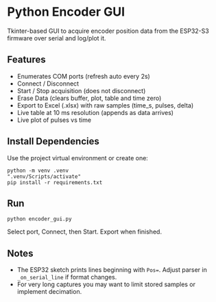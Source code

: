 # Python Encoder GUI

Tkinter-based GUI to acquire encoder position data from the ESP32-S3 firmware over serial and log/plot it.

## Features
- Enumerates COM ports (refresh auto every 2s)
- Connect / Disconnect
- Start / Stop acquisition (does not disconnect)
- Erase Data (clears buffer, plot, table and time zero)
- Export to Excel (.xlsx) with raw samples (time_s, pulses, delta)
- Live table at 10 ms resolution (appends as data arrives)
- Live plot of pulses vs time

## Install Dependencies
Use the project virtual environment or create one:

```
python -m venv .venv
".venv/Scripts/activate"
pip install -r requirements.txt
```

## Run
```
python encoder_gui.py
```

Select port, Connect, then Start. Export when finished.

## Notes
- The ESP32 sketch prints lines beginning with `Pos=`. Adjust parser in `_on_serial_line` if format changes.
- For very long captures you may want to limit stored samples or implement decimation.

